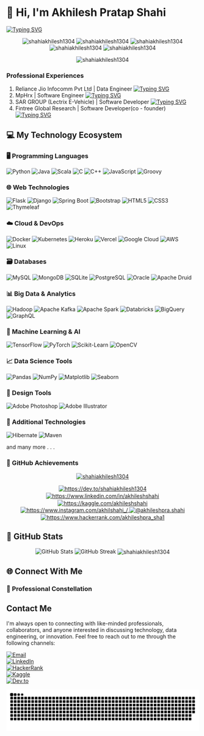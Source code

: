 # 👋 Hi, I'm Akhilesh Pratap Shahi

[![Typing SVG](https://readme-typing-svg.demolab.com?font=Fira+Code&weight=800&size=15&duration=4994&pause=992&center=true&vCenter=true&width=900&lines=Data+Engineer+at+Jio+in+Bengaluru;Creative+Data+Problem+Solver;Machine+Learning+Enthusiast;Versatile+Programmer;Aspiring+AI+Engineer+%2F+Data+Scientist;Data+Architect;Data-Driven+Decision+Maker+;Experienced+-+Software+Developer+%2F+Data+Engineer+%2F+Software+Engineer+%2F+Web+Developer)](https://git.io/typing-svg)

<p align="center"> 
  <img src="https://komarev.com/ghpvc/?username=shahiakhilesh1304&label=Profile%20views&color=0e75b6&style=flat" alt="shahiakhilesh1304" />
  <img src="https://badges.pufler.dev/commits/yearly/shahiakhilesh1304" alt="shahiakhilesh1304" /> 
  <img src="https://badges.pufler.dev/commits/monthly/shahiakhilesh1304" alt="shahiakhilesh1304" /> 
  <img src="https://badges.pufler.dev/commits/daily/shahiakhilesh1304" alt="shahiakhilesh1304" /> 
  <img src="https://badges.pufler.dev/repos/shahiakhilesh1304" alt="shahiakhilesh1304" /> 
</p>
<p align="center"> <img src="https://badges.pufler.dev/last-stars/shahiakhilesh1304?count=10&padding=15&perRow=3" alt="shahiakhilesh1304" /> 



### Professional Experiences
1. Reliance Jio Infocomm Pvt Ltd | Data Engineer
   [![Typing SVG](https://readme-typing-svg.demolab.com?font=Fira+Code&weight=800&size=15&duration=4994&pause=992&center=true&vCenter=true&width=900&lines=Programming+Languages+-+Python%2C+Scala;Big+Data+Technologies+-+Hadoop%2C+Apache+Spark%2C+Airflow%2C+Kafka%2C+MySQL%2C+Apache+Druid%2C+MongoDB;Big+Data+Technologies+-+Hadoop%2C+Apache+Spark%2C+Airflow%2C+Kafka;Cohort+Intelligence+Pipeline;Point+of+Interest;Retargeting;Custom+Audience;JioTV+OS+Analytics;Gamification;Cohort+Engine;Cohort+AIMS)](https://git.io/typing-svg)
2. MpHrx | Software Engineer
   [![Typing SVG](https://readme-typing-svg.demolab.com?font=Fira+Code&weight=800&size=15&duration=4994&pause=992&center=true&vCenter=true&width=900&lines=Languages%3A+Java%2C+Groovy%2C+Python;Platforms%3A+Azure+Databricks;Focus+Areas%3A+Data+Ingestion%2C+Automation+Processes%2C+API+Creation;Intercambio+Project;Patient+Data+Visibility)](https://git.io/typing-svg)
3. SAR GROUP (Lectrix E-Vehicle) | Software Developer
   [![Typing SVG](https://readme-typing-svg.demolab.com?font=Fira+Code&weight=800&size=15&duration=4994&pause=992&center=true&vCenter=true&width=900&lines=Backend%3A+Java%2C+Spring+Boot%2C+Hibernate%2C+Maven;Frontend%3A+HTML%2C+CSS%2C+JavaScript%2C+Thymeleaf;Database%3A+MongoDB%2C+MySQL%2C+PostgraceQl;Mooving;Developed+APIs+using+JPA+Repository;Integrated+solutions+into+live+project+environments;Enhanced+user+interfaces+and+backend+processes+for+improved+operational+efficiency)](https://git.io/typing-svg)
4. Fintree Global Research | Software Developer(co - founder)
   [![Typing SVG](https://readme-typing-svg.demolab.com?font=Fira+Code&weight=800&size=15&duration=4994&pause=992&center=true&vCenter=true&width=900&lines=Co-founder+(CTO);Core+Technologies%3A+Java%2C+Spring+Boot%2C+Hibernate;Approach%3A+Streamlining+backend+processes;Technological+Strategy;Operational+Excellence;System+Architecture+Design;Innovation+Management)](https://git.io/typing-svg)

## 💻 My Technology Ecosystem

### 🖥️ Programming Languages
![Python](https://img.shields.io/badge/Python-3776AB?style=for-the-badge&logo=python&logoColor=white)
![Java](https://img.shields.io/badge/Java-ED8B00?style=for-the-badge&logo=java&logoColor=white)
![Scala](https://img.shields.io/badge/Scala-DC322F?style=for-the-badge&logo=scala&logoColor=white)
![C](https://img.shields.io/badge/C-00599C?style=for-the-badge&logo=c&logoColor=white)
![C++](https://img.shields.io/badge/C++-00599C?style=for-the-badge&logo=cplusplus&logoColor=white)
![JavaScript](https://img.shields.io/badge/JavaScript-F7DF1E?style=for-the-badge&logo=javascript&logoColor=black)
![Groovy](https://img.shields.io/badge/Groovy-4298B8?style=for-the-badge&logo=apache-groovy&logoColor=white)

### 🌐 Web Technologies
![Flask](https://img.shields.io/badge/Flask-000000?style=for-the-badge&logo=flask&logoColor=white)
![Django](https://img.shields.io/badge/Django-092E20?style=for-the-badge&logo=django&logoColor=white)
![Spring Boot](https://img.shields.io/badge/Spring_Boot-F2F4F9?style=for-the-badge&logo=spring-boot)
![Bootstrap](https://img.shields.io/badge/Bootstrap-563D7C?style=for-the-badge&logo=bootstrap&logoColor=white)
![HTML5](https://img.shields.io/badge/HTML5-E34F26?style=for-the-badge&logo=html5&logoColor=white)
![CSS3](https://img.shields.io/badge/CSS3-1572B6?style=for-the-badge&logo=css3&logoColor=white)
![Thymeleaf](https://img.shields.io/badge/Thymeleaf-005F0F?style=for-the-badge&logo=thymeleaf&logoColor=white)

### ☁️ Cloud & DevOps
![Docker](https://img.shields.io/badge/Docker-2CA5E0?style=for-the-badge&logo=docker&logoColor=white)
![Kubernetes](https://img.shields.io/badge/Kubernetes-326CE5?style=for-the-badge&logo=kubernetes&logoColor=white)
![Heroku](https://img.shields.io/badge/Heroku-430098?style=for-the-badge&logo=heroku&logoColor=white)
![Vercel](https://img.shields.io/badge/Vercel-000000?style=for-the-badge&logo=vercel&logoColor=white)
![Google Cloud](https://img.shields.io/badge/Google_Cloud-4285F4?style=for-the-badge&logo=google-cloud&logoColor=white)
![AWS](https://img.shields.io/badge/Amazon_AWS-232F3E?style=for-the-badge&logo=amazon-aws&logoColor=white)
![Linux](https://img.shields.io/badge/Linux-FCC624?style=for-the-badge&logo=linux&logoColor=black)

### 🗃️ Databases
![MySQL](https://img.shields.io/badge/MySQL-00000F?style=for-the-badge&logo=mysql&logoColor=white)
![MongoDB](https://img.shields.io/badge/MongoDB-4EA94B?style=for-the-badge&logo=mongodb&logoColor=white)
![SQLite](https://img.shields.io/badge/SQLite-07405E?style=for-the-badge&logo=sqlite&logoColor=white)
![PostgreSQL](https://img.shields.io/badge/PostgreSQL-316192?style=for-the-badge&logo=postgresql&logoColor=white)
![Oracle](https://img.shields.io/badge/Oracle-F80000?style=for-the-badge&logo=oracle&logoColor=black)
![Apache Druid](https://img.shields.io/badge/Apache_Druid-1D90FF?style=for-the-badge&logo=apache&logoColor=white)

### 📊 Big Data & Analytics
![Hadoop](https://img.shields.io/badge/Apache_Hadoop-F9C03D?style=for-the-badge&logo=apache&logoColor=black)
![Apache Kafka](https://img.shields.io/badge/Apache_Kafka-231F20?style=for-the-badge&logo=apache-kafka&logoColor=white)
![Apache Spark](https://img.shields.io/badge/Apache_Spark-E25A1C?style=for-the-badge&logo=apache-spark&logoColor=white)
![Databricks](https://img.shields.io/badge/Databricks-FF3621?style=for-the-badge&logo=databricks&logoColor=white)
![BigQuery](https://img.shields.io/badge/BigQuery-4285F4?style=for-the-badge&logo=google-cloud&logoColor=white)
![GraphQL](https://img.shields.io/badge/GraphQL-E434AA?style=for-the-badge&logo=graphql&logoColor=white)

### 🤖 Machine Learning & AI
![TensorFlow](https://img.shields.io/badge/TensorFlow-FF6F00?style=for-the-badge&logo=tensorflow&logoColor=white)
![PyTorch](https://img.shields.io/badge/PyTorch-EE4C2C?style=for-the-badge&logo=pytorch&logoColor=white)
![Scikit-Learn](https://img.shields.io/badge/Scikit_Learn-F7931E?style=for-the-badge&logo=scikit-learn&logoColor=white)
![OpenCV](https://img.shields.io/badge/OpenCV-5C3EE8?style=for-the-badge&logo=opencv&logoColor=white)

### 📈 Data Science Tools
![Pandas](https://img.shields.io/badge/Pandas-2C2D72?style=for-the-badge&logo=pandas&logoColor=white)
![NumPy](https://img.shields.io/badge/NumPy-013243?style=for-the-badge&logo=numpy&logoColor=white)
![Matplotlib](https://img.shields.io/badge/Matplotlib-11557C?style=for-the-badge&logo=python&logoColor=white)
![Seaborn](https://img.shields.io/badge/Seaborn-4C72B0?style=for-the-badge&logo=python&logoColor=white)

### 🎨 Design Tools
![Adobe Photoshop](https://img.shields.io/badge/Adobe_Photoshop-31A8FF?style=for-the-badge&logo=adobe-photoshop&logoColor=white)
![Adobe Illustrator](https://img.shields.io/badge/Adobe_Illustrator-FF9A00?style=for-the-badge&logo=adobe-illustrator&logoColor=white)

### 🔧 Additional Technologies
![Hibernate](https://img.shields.io/badge/Hibernate-59666C?style=for-the-badge&logo=hibernate&logoColor=white)
![Maven](https://img.shields.io/badge/Maven-C71A36?style=for-the-badge&logo=apache-maven&logoColor=white)

and many more . . . 

### 🚀 GitHub Achievements

<p align="center"> <a href="https://github.com/ryo-ma/github-profile-trophy"><img src="https://github-profile-trophy.vercel.app/?username=shahiakhilesh1304" alt="shahiakhilesh1304" /></a> </p>


<p align="center">
<a href="https://dev.to/https://dev.to/shahiakhilesh1304" target="blank">
  <img align="center" src="https://raw.githubusercontent.com/rahuldkjain/github-profile-readme-generator/master/src/images/icons/Social/devto.svg"
  alt="https://dev.to/shahiakhilesh1304" height="30" width="40" />
</a>
<a href="https://linkedin.com/in/https://www.linkedin.com/in/akhileshshahi"
target="blank">
  <img align="center" src="https://raw.githubusercontent.com/rahuldkjain/github-profile-readme-generator/master/src/images/icons/Social/linked-in-alt.svg"
  alt="https://www.linkedin.com/in/akhileshshahi" height="30" width="40"
  />
</a>
<a href="https://kaggle.com/https://kaggle.com/akhileshshahi" target="blank">
  <img align="center" src="https://raw.githubusercontent.com/rahuldkjain/github-profile-readme-generator/master/src/images/icons/Social/kaggle.svg"
  alt="https://kaggle.com/akhileshshahi" height="30" width="40" />
</a>
<a href="https://instagram.com/https://www.instagram.com/akhilshahi_/"
target="blank">
  <img align="center" src="https://raw.githubusercontent.com/rahuldkjain/github-profile-readme-generator/master/src/images/icons/Social/instagram.svg"
  alt="https://www.instagram.com/akhilshahi_/" height="30" width="40" />
</a>
<a href="https://medium.com/@akhileshpra.shahi" target="blank">
  <img align="center" src="https://raw.githubusercontent.com/rahuldkjain/github-profile-readme-generator/master/src/images/icons/Social/medium.svg"
  alt="@akhileshpra.shahi" height="30" width="40" />
</a>
<a href="https://www.hackerrank.com/https://www.hackerrank.com/akhileshpra_sha1"
target="blank">
  <img align="center" src="https://raw.githubusercontent.com/rahuldkjain/github-profile-readme-generator/master/src/images/icons/Social/hackerrank.svg"
  alt="https://www.hackerrank.com/akhileshpra_sha1" height="30" width="40"
  />
</a>
</p> 



## 🚀 GitHub Stats

<p align="center">
  <img src="https://github-readme-stats.vercel.app/api?username=shahiakhilesh1304&show_icons=true&theme=radical" alt="GitHub Stats" />
  <img src="https://github-readme-streak-stats-mocha-sigma.vercel.app?user=Shahiakhilesh1304&theme=nightfox" alt="GitHub Streak" />
  <img align="center" src="https://github-readme-stats.vercel.app/api?username=shahiakhilesh1304&show_icons=true&locale=en" alt="shahiakhilesh1304" />
</p>

## 🌐 Connect With Me
### 🔗 Professional Constellation
## Contact Me

I'm always open to connecting with like-minded professionals, collaborators, and anyone interested in discussing technology, data engineering, or innovation. Feel free to reach out to me through the following channels:

[![Email](https://img.shields.io/badge/Email-akhileshpra.shahi%40gmail.com-blue?style=for-the-badge&logo=gmail&logoColor=white)](mailto:akhileshpra.shahi@gmail.com)  
[![LinkedIn](https://img.shields.io/badge/LinkedIn-0077B5?style=for-the-badge&logo=linkedin&logoColor=white)](https://linkedin.com/in/akhileshshahi)  
[![HackerRank](https://img.shields.io/badge/HackerRank-2EC866?style=for-the-badge&logo=hackerrank&logoColor=white)](https://www.hackerrank.com/profile/akhileshpra_sha1)  
[![Kaggle](https://img.shields.io/badge/Kaggle-20BEFF?style=for-the-badge&logo=kaggle&logoColor=white)](https://kaggle.com/akhileshshahi)  
[![Dev.to](https://img.shields.io/badge/Dev.to-0A0A0A?style=for-the-badge&logo=dev.to&logoColor=white)](https://dev.to/shahiakhilesh1304)


<picture>
  <source media="(prefers-color-scheme: dark)" srcset="https://raw.githubusercontent.com/shahiakhilesh1304/shahiakhilesh1304/output/github-contribution-grid-snake-dark.svg">
  <source media="(prefers-color-scheme: light)" srcset="https://raw.githubusercontent.com/shahiakhilesh1304/shahiakhilesh1304/output/github-contribution-grid-snake.svg">
  <img alt="github contribution grid snake animation" src="https://raw.githubusercontent.com/shahiakhilesh1304/shahiakhilesh1304/output/github-contribution-grid-snake.svg">
</picture>
